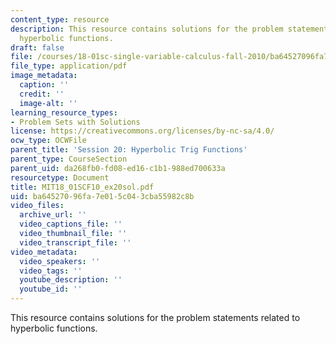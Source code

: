 ```yaml
---
content_type: resource
description: This resource contains solutions for the problem statements related to
  hyperbolic functions.
draft: false
file: /courses/18-01sc-single-variable-calculus-fall-2010/ba64527096fa7e015c043cba55982c8b_MIT18_01SCF10_ex20sol.pdf
file_type: application/pdf
image_metadata:
  caption: ''
  credit: ''
  image-alt: ''
learning_resource_types:
- Problem Sets with Solutions
license: https://creativecommons.org/licenses/by-nc-sa/4.0/
ocw_type: OCWFile
parent_title: 'Session 20: Hyperbolic Trig Functions'
parent_type: CourseSection
parent_uid: da268fb0-fd08-ed16-c1b1-988ed700633a
resourcetype: Document
title: MIT18_01SCF10_ex20sol.pdf
uid: ba645270-96fa-7e01-5c04-3cba55982c8b
video_files:
  archive_url: ''
  video_captions_file: ''
  video_thumbnail_file: ''
  video_transcript_file: ''
video_metadata:
  video_speakers: ''
  video_tags: ''
  youtube_description: ''
  youtube_id: ''
---
```

This resource contains solutions for the problem statements related to hyperbolic functions.